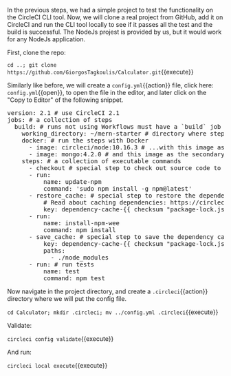 
In the previous steps, we had a simple project to test the functionality on the CircleCI CLI tool. Now, we will clone a real project from GitHub, add it on CircleCI and run the CLI tool locally to see if it passes all the test and the build is successful. The NodeJs projest is provided by us, but it would work for any NodeJs application.

First, clone the repo:

`cd ..;
git clone https://github.com/GiorgosTagkoulis/Calculator.git`{{execute}}

Similarly like before, we will create a `config.yml`{{action}} file, click here: `config.yml`{{open}}, to open the file in the editor, and later click on the "Copy to Editor" of the following snippet. 

<pre class="file" data-filename="config.yml" data-target="replace">
version: 2.1 # use CircleCI 2.1
jobs: # a collection of steps
  build: # runs not using Workflows must have a `build` job as entry point
    working_directory: ~/mern-starter # directory where steps will run
    docker: # run the steps with Docker
      - image: circleci/node:10.16.3 # ...with this image as the primary container; this is where all `steps` will run
      - image: mongo:4.2.0 # and this image as the secondary service container
    steps: # a collection of executable commands
      - checkout # special step to check out source code to working directory
      - run:
          name: update-npm
          command: 'sudo npm install -g npm@latest'
      - restore_cache: # special step to restore the dependency cache
          # Read about caching dependencies: https://circleci.com/docs/2.0/caching/
          key: dependency-cache-{{ checksum "package-lock.json" }}
      - run:
          name: install-npm-wee
          command: npm install
      - save_cache: # special step to save the dependency cache
          key: dependency-cache-{{ checksum "package-lock.json" }}
          paths:
            - ./node_modules
      - run: # run tests
          name: test
          command: npm test
</pre>

Now navigate in the project directory, and create a `.circleci`{{action}} directory where we will put the config file.

`cd Calculator;
mkdir .circleci;
mv ../config.yml .circleci`{{execute}}

Validate:

`circleci config validate`{{execute}}

And run:

`circleci local execute`{{execute}}

